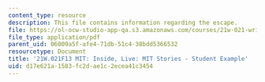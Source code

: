 ```yaml
---
content_type: resource
description: This file contains information regarding the escape.
file: https://ol-ocw-studio-app-qa.s3.amazonaws.com/courses/21w-021-writing-and-experience-mit-inside-live-fall-2013/d17e621a1583fc2dae1c2ecea41c3454_MIT21W_021F13_TheEscape.pdf
file_type: application/pdf
parent_uid: 06009a5f-afe4-71db-51c4-38bdd5366532
resourcetype: Document
title: '21W.021F13 MIT: Inside, Live: MIT Stories - Student Example'
uid: d17e621a-1583-fc2d-ae1c-2ecea41c3454
---
```


